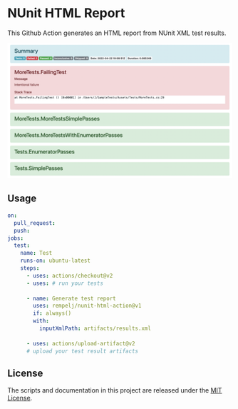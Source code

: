 # NUnit HTML Report

This Github Action generates an HTML report from NUnit XML test results.

![](example.png)

## Usage

```yaml
on:
  pull_request:
  push:
jobs:
  test:
    name: Test 
    runs-on: ubuntu-latest
    steps:
      - uses: actions/checkout@v2
      - uses: # run your tests

      - name: Generate test report
        uses: rempelj/nunit-html-action@v1
        if: always()
        with:
          inputXmlPath: artifacts/results.xml
          
      - uses: actions/upload-artifact@v2 
      # upload your test result artifacts
```

## License

The scripts and documentation in this project are released under the [MIT License](https://github.com/rempelj/nunit-html-action/blob/main/LICENSE).
